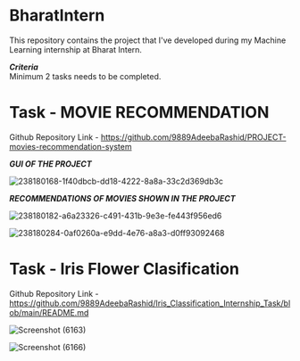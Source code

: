 # BharatIntern
This repository contains the project that I've developed during my Machine Learning internship at Bharat Intern.   
   
   ***Criteria***   
   Minimum 2 tasks needs to be completed.   
   
# Task - MOVIE RECOMMENDATION   

Github Repository Link - https://github.com/9889AdeebaRashid/PROJECT-movies-recommendation-system

***GUI OF THE PROJECT***

![238180168-1f40dbcb-dd18-4222-8a8a-33c2d369db3c](https://github.com/9889AdeebaRashid/BharatIntern/assets/80636537/dd1709bf-0ea2-4646-bb66-ab90fd3ce6c9)

***RECOMMENDATIONS OF MOVIES SHOWN IN THE PROJECT***

![238180182-a6a23326-c491-431b-9e3e-fe443f956ed6](https://github.com/9889AdeebaRashid/BharatIntern/assets/80636537/7dbec28c-1dd7-46a0-8d31-46135cf08b63)

![238180284-0af0260a-e9dd-4e76-a8a3-d0ff93092468](https://github.com/9889AdeebaRashid/BharatIntern/assets/80636537/ca08f3bf-e20f-418c-8b07-19e8805a5f56)

   
      
# Task - Iris Flower Clasification   

Github Repository Link - https://github.com/9889AdeebaRashid/Iris_Classification_Internship_Task/blob/main/README.md


![Screenshot (6163)](https://github.com/9889AdeebaRashid/BharatIntern/assets/80636537/892e013d-d49d-400e-bf08-84063a818012)

![Screenshot (6166)](https://github.com/9889AdeebaRashid/BharatIntern/assets/80636537/92a6fe4f-6567-4167-97b5-e09bb5e98eb1)






